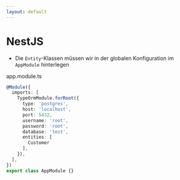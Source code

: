 ```yaml
---
layout: default
---
```


# NestJS <SubHeading text="Datenbankanbindung"/>

<div class="grid grid-cols-12 gap-6">
<div class="col-span-12">

- Die `Entity`-Klassen müssen wir in der globalen Konfiguration im `AppModule` hinterlegen

</div>
<div class="col-span-12">

<Filename>app.module.ts</Filename>

<!-- prettier-ignore-start -->

```ts
@Module({
  imports: [
    TypeOrmModule.forRoot({
      type: 'postgres',
      host: 'localhost',
      port: 5432,
      username: 'root',
      password: 'root',
      database: 'test',
      entities: [
        Customer
      ],
    }),
  ],
})
export class AppModule {}
```

<!-- prettier-ignore-end -->

</div>
</div>

<PageNumber/>
